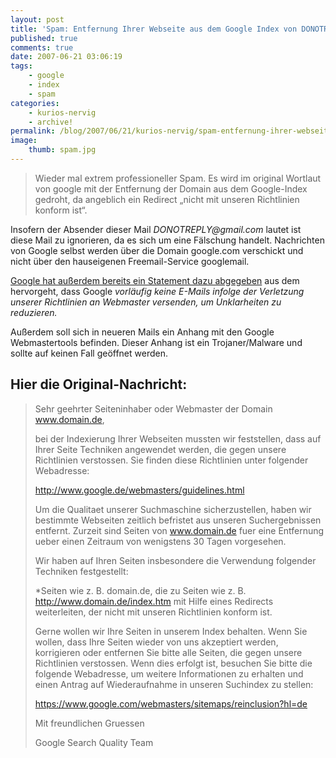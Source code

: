 ```yaml
---
layout: post
title: 'Spam: Entfernung Ihrer Webseite aus dem Google Index von DONOTREPLY@gmail.com'
published: true
comments: true
date: 2007-06-21 03:06:19
tags:
    - google
    - index
    - spam
categories:
    - kurios-nervig
    - archive!
permalink: /blog/2007/06/21/kurios-nervig/spam-entfernung-ihrer-webseite-aus-dem-google-index-von-donotreplygmailcom
image:
    thumb: spam.jpg
---
```

> Wieder mal extrem professioneller Spam. Es wird im original Wortlaut von google mit der Entfernung der Domain aus dem Google-Index gedroht, da angeblich ein Redirect &#8222;nicht mit unseren Richtlinien konform ist&#8220;.



Insofern der Absender dieser Mail _DONOTREPLY@gmail.com_ lautet ist diese Mail zu ignorieren, da es sich um eine Fälschung handelt. Nachrichten von Google selbst werden über die Domain google.com verschickt und nicht über den hauseigenen Freemail-Service googlemail.

[Google hat außerdem bereits ein Statement dazu abgegeben][1] aus dem hervorgeht, dass Google _vorläufig keine E-Mails infolge der Verletzung unserer Richtlinien an Webmaster versenden, um Unklarheiten zu reduzieren._

Außerdem soll sich in neueren Mails ein Anhang mit den Google Webmastertools befinden. Dieser Anhang ist ein Trojaner/Malware und sollte auf keinen Fall geöffnet werden.

## Hier die Original-Nachricht:

> Sehr geehrter Seiteninhaber oder Webmaster der Domain www.domain.de,
> 
> bei der Indexierung Ihrer Webseiten mussten wir feststellen, dass auf
> Ihrer Seite Techniken angewendet werden, die gegen unsere Richtlinien
> verstossen. Sie finden diese Richtlinien unter folgender Webadresse:
> 
> http://www.google.de/webmasters/guidelines.html
> 
> Um die Qualitaet unserer Suchmaschine sicherzustellen, haben wir bestimmte
> Webseiten zeitlich befristet aus unseren Suchergebnissen entfernt. Zurzeit
> sind Seiten von www.domain.de fuer eine Entfernung ueber einen
> Zeitraum von wenigstens 30 Tagen vorgesehen.
> 
> Wir haben auf Ihren Seiten insbesondere die Verwendung folgender Techniken festgestellt:
> 
> *Seiten wie z. B. domain.de, die zu Seiten wie z. B.
> http://www.domain.de/index.htm mit Hilfe eines Redirects
> weiterleiten, der nicht mit unseren Richtlinien konform ist.
>
> Gerne wollen wir Ihre Seiten in unserem Index behalten. Wenn Sie wollen,
> dass Ihre Seiten wieder von uns akzeptiert werden, korrigieren oder
> entfernen Sie bitte alle Seiten, die gegen unsere Richtlinien
> verstossen. Wenn dies erfolgt ist, besuchen Sie bitte die folgende
> Webadresse, um weitere Informationen zu erhalten und einen Antrag auf
> Wiederaufnahme in unseren Suchindex zu stellen:
> 
> https://www.google.com/webmasters/sitemaps/reinclusion?hl=de
> 
> Mit freundlichen Gruessen
> 
> Google Search Quality Team

 [1]: http://googlewebmastercentral-de.blogspot.com/2007/05/deutsche-webmaster-mit-falschen-penalty.html "Google Webmaster Blog öffnen"